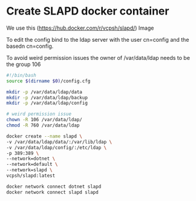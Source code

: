 # Create SLAPD docker container

We use this (https://hub.docker.com/r/vcpsh/slapd/) Image

To edit the config bind to the ldap server with the user cn=config and the basedn cn=config.

To avoid weird permission issues the owner of /var/data/ldap needs to be the group 106

```bash
#!/bin/bash
source $(dirname $0)/config.cfg

mkdir -p /var/data/ldap/data
mkdir -p /var/data/ldap/backup
mkdir -p /var/data/ldap/config

# weird permission issue
chown -R 106 /var/data/ldap/
chmod -R 760 /var/data/ldap

docker create --name slapd \
-v /var/data/ldap/data/:/var/lib/ldap \
-v /var/data/ldap/config/:/etc/ldap \
-p 389:389 \
--network=dotnet \
--network=default \
--network=slapd \
vcpsh/slapd:latest

docker network connect dotnet slapd
docker network connect slapd slapd
```

